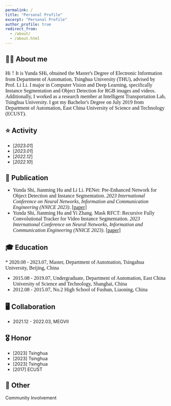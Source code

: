 ```yaml
---
permalink: /
title: "Personal Profile"
excerpt: "Personal Profile"
author_profile: true
redirect_from: 
  - /about/
  - /about.html
---
```


**👨‍🎓 About me**
------
<font size=3 face="Optima"> Hi！It is Yunda SHi, obtained the Master's Degree of Electronic Information from Department of Automation, Tsinghua University (THU), advised by Prof. Li Li. I major in Computer Vision and Deep Learning, specifically Instance Segmentation and Object Detection for RGB images and videos. Additionally, I worked as a research member at Intelligent Transportation Lab, Tsinghua University. I got my Bachelor's Degree on July 2019 from Department of Automation, East China University of Science and Technology (ECUST). </font>


**⭐️ Activity**
------
* [_2023.01_] 
* [_2023.01_]
* [_2022.12_]
* [_2022.10_]

**📝 Publication**
------
* <font size=3 face="Optima"> Yunda Shi, Jianming Hu and Li Li. PENet: Pre-Enhanced Network for Object Detection and Instance Segmentation. _2023 International Conference on Neural Networks, Information and Communication Engineering (NNICE 2023)_. </font> [<font size=3 face="Optima">[paper]</font>](https://ieeexplore.ieee.org/abstract/document/10105781)
* <font size=3 face="Optima">  Yunda Shi, Jianming Hu and Yi Zhang. Mask RFCT: Recursive Fully Convolutional Tracker for Video Instance Segmentation. _2023 International Conference on Neural Networks, Information and Communication Engineering (NNICE 2023)_. </font>[<font size=3 face="Optima">[paper]</font>](https://ieeexplore.ieee.org/abstract/document/10105756)

**🎓 Education**
------
<font size=3 face="Optima"> * 2020.08 - 2023.07, Master, Department of Automation, Tsingahua University, Beijing, China
* 2015.08 - 2019.07, Undergraduate, Department of Automation, East China University of Science and Technology, Shanghai, China
* 2012.08 - 2015.07, No.2 High School of Fushun, Liaoning, China </font>

**🖥️ Collaboration**
------
* 2021.12 - 2022.03, MEGVII

**🎖️ Honor**
------
* [2023] Tsinghua
* [2023] Tsinghua
* [2023] Tsinghua
* [2017] ECUST


**🔋 Other**
------
Community Involvement

